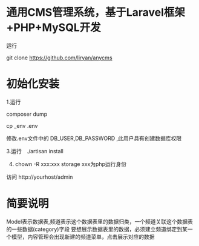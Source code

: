 # 通用CMS管理系统，基于Laravel框架+PHP+MySQL开发

运行

git clone https://github.com/liryan/anycms

# 初始化安装

1.运行　

composer dump

cp _env .env 

修改.env文件中的 DB_USER,DB_PASSWORD ,此用户具有创建数据库权限

3.运行　./artisan install 

4. chown -R xxx:xxx storage xxx为php运行身份

访问 http://yourhost/admin

# 简要说明

Model表示数据表,频道表示这个数据表里的数据归类，一个频道关联这个数据表的一些数据(category)字段
要想展示数据表里的数据，必须建立频道绑定到某一个模型，内容管理会出现新建的频道菜单，点击展示对应的数据
